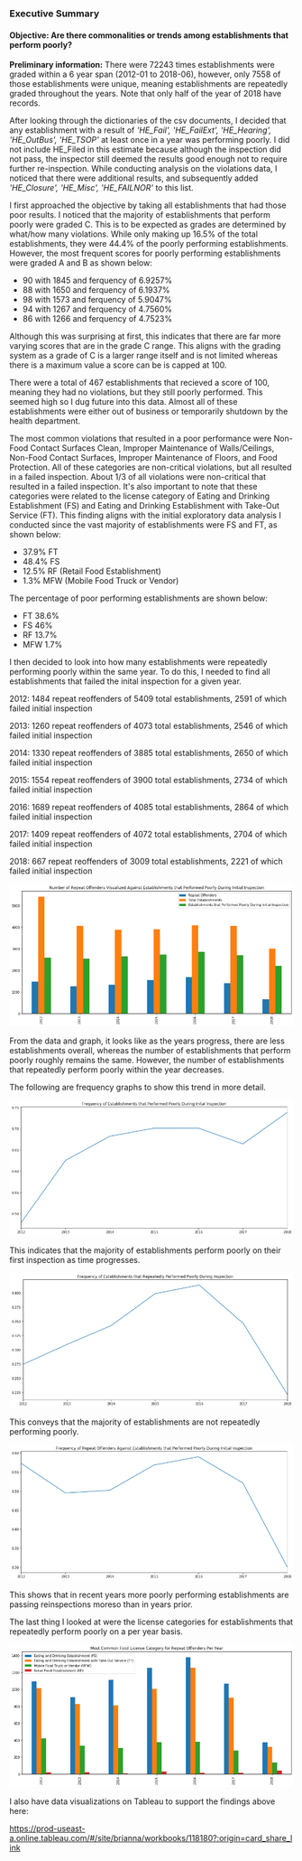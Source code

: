 ### Executive Summary

#### Objective: Are there commonalities or trends among establishments that perform poorly?

**Preliminary information:** There were 72243 times establishments were graded within a 6 year span (2012-01 to 2018-06), however, only 7558 of those establishments were unique, meaning establishments are repeatedly graded throughout the years. Note that only half of the year of 2018 have records.


After looking through the dictionaries of the csv documents, I decided that any establishment with a result of *'HE_Fail', 'HE_FailExt', 'HE_Hearing', 'HE_OutBus', 'HE_TSOP'* at least once in a year was performing poorly. I did not include HE_Filed in this estimate because although the inspection did not pass, the inspector still deemed the results good enough not to require further re-inspection. While conducting analysis on the violations data, I noticed that there were additional results, and subsequently added *'HE_Closure', 'HE_Misc', 'HE_FAILNOR'* to this list.

I first approached the objective by taking all establishments that had those poor results. I noticed that the majority of establishments that perform poorly were graded C. This is to be expected as grades are determined by what/how many violations. While only making up 16.5% of the total establishments, they were 44.4% of the poorly performing establishments. However, the most frequent scores for poorly performing establishments were graded A and B as shown below:
* 90 with 1845 and ferquency of 6.9257%
* 88 with 1650 and ferquency of 6.1937%
* 98 with 1573 and ferquency of 5.9047%
* 94 with 1267 and ferquency of 4.7560%
* 86 with 1266 and ferquency of 4.7523%

Although this was surprising at first, this indicates that there are far more varying scores that are in the grade C range. This aligns with the grading system as a grade of C is a larger range itself and is not limited whereas there is a maximum value a score can be is capped at 100.

There were a total of 467 establishments that recieved a score of 100, meaning they had no violations, but they still poorly performed. This seemed high so I dug future into this data. Almost all of these establishments were either out of business or temporarily shutdown by the health department.  

The most common violations that resulted in a poor performance were Non-Food Contact Surfaces Clean, Improper Maintenance of Walls/Ceilings, Non-Food Contact Surfaces, Improper Maintenance of Floors, and Food Protection. All of these categories are non-critical violations, but all resulted in a failed inspection. About 1/3 of all violations were non-critical that resulted in a failed inspection. It's also important to note that these categories were related to the license category of Eating and Drinking Establishment (FS) and Eating and Drinking Establishment with Take-Out Service (FT). This finding aligns with the initial exploratory data analysis I conducted since the vast majority of establishments were FS and FT, as shown below:
* 37.9% FT
* 48.4% FS
* 12.5% RF (Retail Food Establishment)
* 1.3% MFW (Mobile Food Truck or Vendor)

The percentage of poor performing establishments are shown below:
* FT 38.6%
* FS 46%
* RF 13.7%
* MFW 1.7%

I then decided to look into how many establishments were repeatedly performing poorly within the same year. To do this, I needed to find all establishments that failed the inital inspection for a given year.

2012: 1484 repeat reoffenders of 5409 total establishments, 2591 of which failed initial inspection

2013: 1260 repeat reoffenders of 4073 total establishments, 2546 of which failed initial inspection

2014: 1330 repeat reoffenders of 3885 total establishments, 2650 of which failed initial inspection

2015: 1554 repeat reoffenders of 3900 total establishments, 2734 of which failed initial inspection

2016: 1689 repeat reoffenders of 4085 total establishments, 2864 of which failed initial inspection

2017: 1409 repeat reoffenders of 4072 total establishments, 2704 of which failed initial inspection

2018: 667 repeat reoffenders of 3009 total establishments, 2221 of which failed initial inspection

![Graph](https://raw.githubusercontent.com/blamaral/EOTSS_Data_Challenge/master/graphs/number-of-repeat-offenders.png)

From the data and graph, it looks like as the years progress, there are less establishments overall, whereas the number of establishments that perform poorly roughly remains the same. However, the number of establishments that repeatedly perform poorly within the year decreases.

The following are frequency graphs to show this trend in more detail.

![Graph](https://raw.githubusercontent.com/blamaral/EOTSS_Data_Challenge/master/graphs/initially-poorly-performing-establishments.png) 

This indicates that the majority of establishments perform poorly on their first inspection as time progresses.

![Graph](https://raw.githubusercontent.com/blamaral/EOTSS_Data_Challenge/master/graphs/repeatly-poorly-performing-establishments.png)

This conveys that the majority of establishments are not repeatedly performing poorly.

![Graph](https://raw.githubusercontent.com/blamaral/EOTSS_Data_Challenge/master/graphs/poorly-performing-establishments.png)

This shows that in recent years more poorly performing establishments are passing reinspections moreso than in years prior.

The last thing I looked at were the license categories for establishments that repeatedly perform poorly on a per year basis.

![Graph](https://raw.githubusercontent.com/blamaral/EOTSS_Data_Challenge/master/graphs/most-common-food-license-cats.png)

I also have data visualizations on Tableau to support the findings above here: 

https://prod-useast-a.online.tableau.com/#/site/brianna/workbooks/118180?:origin=card_share_link